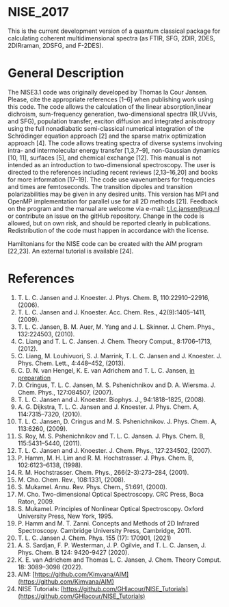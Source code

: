 # NISE_2017
This is the current development version of a quantum classical package for calculating coherent multidimensional spectra (as FTIR, SFG, 2DIR, 2DES, 2DIRraman, 2DSFG, and F-2DES). 
# General Description
The NISE3.1 code was originally developed by Thomas la Cour Jansen. Please, cite the appropriate references [1–6] when publishing work using this code. The code allows the calculation of the linear absorption,linear dichroism, sum-frequency generation, two-dimensional spectra (IR,UVvis, and SFG), population transfer, exciton diffusion and integrated anisotropy using the full nonadiabatic semi-classical numerical integration of the Schrödinger equation approach [2] and the sparse matrix optimization approach [4]. The code allows treating spectra of diverse systems involving intra- and intermolecular energy transfer [1,3,7–9], non-Gaussian dynamics [10, 11], surfaces [5], and chemical exchange [12]. This manual is not intended as an introduction to two-dimensional spectroscopy. The user is directed to the references including recent reviews [2,13–16,20] and books for more information [17–19]. The code use wavenumbers for frequencies and times are femtoseconds. The transition dipoles and transition polarizabilities may be given in any desired units. This version has MPI and OpenMP implementation for parallel use for all 2D methods [21].
Feedback on the program and the manual are welcome via e-mail: t.l.c.jansen@rug.nl or contribute an issue on the gitHub repository. Change in the code is allowed, but on own risk, and should be reported clearly in publications. Redistribution of the code must happen in accordance with the license.

Hamiltonians for the NISE code can be created with the AIM program [22,23]. An external tutorial is available [24].

# References
1. T. L. C. Jansen and J. Knoester. J. Phys. Chem. B, 110:22910–22916, (2006).
2. T. L. C. Jansen and J. Knoester. Acc. Chem. Res., 42(9):1405–1411, (2009).
3. T. L. C. Jansen, B. M. Auer, M. Yang and J. L. Skinner. J. Chem. Phys., 132:224503, (2010).
4. C. Liang and T. L. C. Jansen. J. Chem. Theory Comput., 8:1706–1713, (2012).
5. C. Liang, M. Louhivuori, S. J. Marrink, T. L. C. Jansen and J. Knoester. J. Phys.
Chem. Lett., 4:448–452, (2013).
6. C. D. N. van Hengel, K. E. van Adrichem and T. L. C. Jansen, [in preparation](https://chemrxiv.org/engage/chemrxiv/article-details/639c306ea2da4b33a405e05a)
7. D. Cringus, T. L. C. Jansen, M. S. Pshenichnikov and D. A. Wiersma. J. Chem.
Phys., 127:084507, (2007).
8. T. L. C. Jansen and J. Knoester. Biophys. J., 94:1818–1825, (2008).
9. A. G. Dijkstra, T. L. C. Jansen and J. Knoester. J. Phys. Chem. A, 114:7315–7320, (2010).
10. T. L. C. Jansen, D. Cringus and M. S. Pshenichnikov. J. Phys. Chem. A, 113:6260, (2009).
11. S. Roy, M. S. Pshenichnikov and T. L. C. Jansen. J. Phys. Chem. B, 115:5431–5440, (2011).
12. T. L. C. Jansen and J. Knoester. J. Chem. Phys., 127:234502, (2007).
13. P. Hamm, M. H. Lim and R. M. Hochstrasser. J. Phys. Chem. B, 102:6123–6138,
(1998).
14. R. M. Hochstrasser. Chem. Phys., 266(2-3):273–284, (2001).
15. M. Cho. Chem. Rev., 108:1331, (2008).
16. S. Mukamel. Annu. Rev. Phys. Chem., 51:691, (2000).
17. M. Cho. Two-dimensional Optical Spectroscopy. CRC Press, Boca Raton, 2009.
18. S. Mukamel. Principles of Nonlinear Optical Spectroscopy. Oxford University Press,
New York, 1995.
19. P. Hamm and M. T. Zanni. Concepts and Methods of 2D Infrared Spectroscopy. Cambridge University Press, Cambridge, 2011.
20. T. L. C. Jansen J. Chem. Phys. 155 (17): 170901, (2021)
21. A. S. Sardjan, F. P. Westerman, J. P. Ogilvie, and T. L. C. Jansen, J. Phys. Chem. B 124: 9420-9427 (2020).
22. K. E. van Adrichem and Thomas L. C. Jansen, J. Chem. Theory Comput. 18: 3089–3098 (2022).
23. AIM: [https://github.com/Kimvana/AIM](https://github.com/Kimvana/AIM) 
24. NISE Tutorials: [https://github.com/GHlacour/NISE_Tutorials](https://github.com/GHlacour/NISE_Tutorials)

